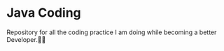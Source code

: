 # Java Coding
Repository for all the coding practice I am doing while becoming a better Developer.🧑‍💻
